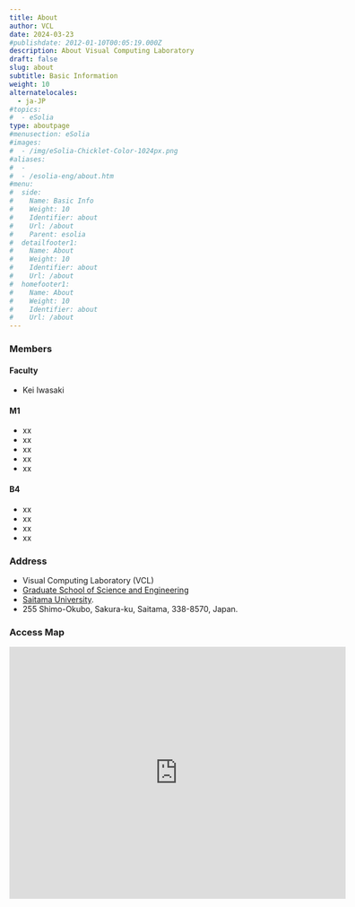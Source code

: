 ```yaml
---
title: About
author: VCL 
date: 2024-03-23 
#publishdate: 2012-01-10T00:05:19.000Z
description: About Visual Computing Laboratory 
draft: false
slug: about
subtitle: Basic Information
weight: 10
alternatelocales:
  - ja-JP
#topics:
#  - eSolia
type: aboutpage
#menusection: eSolia
#images:
#  - /img/eSolia-Chicklet-Color-1024px.png
#aliases:
#  - 
#  - /esolia-eng/about.htm
#menu:
#  side:
#    Name: Basic Info
#    Weight: 10
#    Identifier: about
#    Url: /about
#    Parent: esolia
#  detailfooter1:
#    Name: About
#    Weight: 10
#    Identifier: about
#    Url: /about
#  homefooter1:
#    Name: About
#    Weight: 10
#    Identifier: about
#    Url: /about  
---
```

### Members
#### Faculty
- Kei Iwasaki 

#### M1
- xx
- xx
- xx
- xx
- xx

#### B4
- xx
- xx
- xx
- xx

### Address
- Visual Computing Laboratory (VCL)
- [Graduate School of Science and Engineering](http://www.saitama-u.ac.jp/rikogaku/en.html)
- [Saitama University](https://en.saitama-u.ac.jp/).  
- 255 Shimo-Okubo, Sakura-ku, Saitama, 338-8570, Japan.  

### Access Map
<iframe src="https://www.google.com/maps/embed?pb=!1m18!1m12!1m3!1d808.3601905897486!2d139.6069364024916!3d35.862714100000005!2m3!1f0!2f0!3f0!3m2!1i1024!2i768!4f13.1!3m3!1m2!1s0x6018c306614768c5%3A0x2f89aa7965582fe8!2z57eP5ZCI56CU56m25qOf!5e0!3m2!1sja!2sjp!4v1711160425133!5m2!1sja!2sjp" width="600" height="450" style="border:0;" allowfullscreen="" loading="lazy" referrerpolicy="no-referrer-when-downgrade"></iframe>

